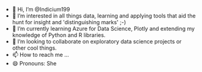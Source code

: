 - 👋 Hi, I’m @Indicium199
- 👀 I’m interested in all things data, learning and applying tools that aid the hunt for insight and 'distinguishing marks' ;-)
- 🌱 I’m currently learning Azure for Data Science, Plotly and extending my knowledge of Python and R libraries.
- 💞️ I’m looking to collaborate on exploratory data science projects or other cool things.
- 📫 How to reach me ...
- 😄 Pronouns: She

<!---
Indicium199/Indicium199 is a ✨ special ✨ repository because its `README.md` (this file) appears on your GitHub profile.
You can click the Preview link to take a look at your changes.
--->
